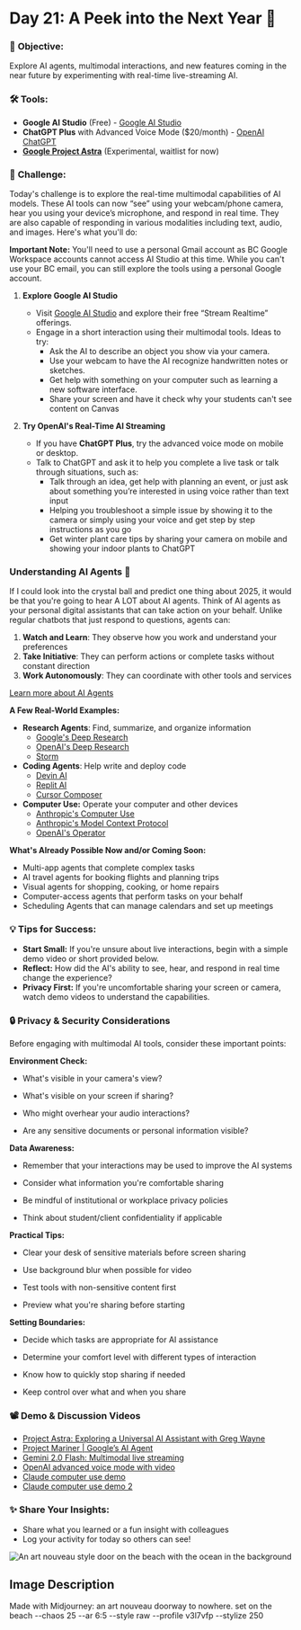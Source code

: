 # Day 21: A Peek into the Next Year 🔮
### 🎯 **Objective:**

Explore AI agents, multimodal interactions, and new features coming in the near future by experimenting with real-time live-streaming AI.

### 🛠️ **Tools:**

- **Google AI Studio** (Free) \- [Google AI Studio](https://aistudio.google.com/)  
- **ChatGPT Plus** with Advanced Voice Mode ($20/month) \- [OpenAI ChatGPT](https://chat.openai.com/)  
- [**Google Project Astra**](https://deepmind.google/technologies/project-astra/) (Experimental, waitlist for now)

### 📝 **Challenge:**

Today's challenge is to explore the real-time multimodal capabilities of AI models. These AI tools can now “see” using your webcam/phone camera, hear you using your device’s microphone, and respond in real time. They are also capable of responding in various modalities including text, audio, and images. Here's what you'll do:

**Important Note:** You'll need to use a personal Gmail account as BC Google Workspace accounts cannot access AI Studio at this time. While you can't use your BC email, you can still explore the tools using a personal Google account.

1. **Explore Google AI Studio**

   - Visit [Google AI Studio](https://aistudio.google.com/live) and explore their free “Stream Realtime” offerings.   
   - Engage in a short interaction using their multimodal tools. Ideas to try:  
     - Ask the AI to describe an object you show via your camera.  
     - Use your webcam to have the AI recognize handwritten notes or sketches.  
     - Get help with something on your computer such as learning a new software interface.  
     - Share your screen and have it check why your students can't see content on Canvas  
2. **Try OpenAI's Real-Time AI Streaming**

   - If you have **ChatGPT Plus**, try the advanced voice mode on mobile or desktop.  
   - Talk to ChatGPT and ask it to help you complete a live task or talk through situations, such as:  
     - Talk through an idea, get help with planning an event, or just ask about something you’re interested in using voice rather than text input  
     - Helping you troubleshoot a simple issue by showing it to the camera or simply using your voice and get step by step instructions as you go  
     - Get winter plant care tips by sharing your camera on mobile and showing your indoor plants to ChatGPT

### Understanding AI Agents 🤖

If I could look into the crystal ball and predict one thing about 2025, it would be that you're going to hear A LOT about AI agents. Think of AI agents as your personal digital assistants that can take action on your behalf. Unlike regular chatbots that just respond to questions, agents can:

1. **Watch and Learn**: They observe how you work and understand your preferences  
2. **Take Initiative**: They can perform actions or complete tasks without constant direction  
3. **Work Autonomously**: They can coordinate with other tools and services

[Learn more about AI Agents](https://learn.microsoft.com/en-us/azure/cosmos-db/ai-agents)

**A Few Real-World Examples:**

- **Research Agents**: Find, summarize, and organize information
  - [Google's Deep Research](https://blog.google/products/gemini/google-gemini-deep-research/)  
  - [OpenAI's Deep Research](https://openai.com/index/introducing-deep-research/)
  - [Storm](https://storm.genie.stanford.edu/)
- **Coding Agents**: Help write and deploy code  
  - [Devin AI](https://devin.ai/)  
  - [Replit AI](https://docs.replit.com/replitai/agent)  
  - [Cursor Composer](https://docs.cursor.com/composer/overview)  
- **Computer Use:** Operate your computer and other devices
  - [Anthropic's Computer Use](https://www.anthropic.com/news/3-5-models-and-computer-use) 
  - [Anthropic's Model Context Protocol](https://www.anthropic.com/news/model-context-protocol)
  - [OpenAI's Operator](https://openai.com/index/introducing-operator/)

**What's Already Possible Now and/or Coming Soon:**

- Multi-app agents that complete complex tasks  
- AI travel agents for booking flights and planning trips  
- Visual agents for shopping, cooking, or home repairs  
- Computer-access agents that perform tasks on your behalf  
- Scheduling Agents that can manage calendars and set up meetings

### 💡 **Tips for Success:**

- **Start Small:** If you're unsure about live interactions, begin with a simple demo video or short provided below.  
- **Reflect:** How did the AI's ability to see, hear, and respond in real time change the experience?  
- **Privacy First:** If you're uncomfortable sharing your screen or camera, watch demo videos to understand the capabilities.

### 🔒 **Privacy & Security Considerations**

Before engaging with multimodal AI tools, consider these important points:

**Environment Check:**

- What's visible in your camera's view?

- What's visible on your screen if sharing?

- Who might overhear your audio interactions?

- Are any sensitive documents or personal information visible?

**Data Awareness:**

- Remember that your interactions may be used to improve the AI systems

- Consider what information you're comfortable sharing

- Be mindful of institutional or workplace privacy policies

- Think about student/client confidentiality if applicable

**Practical Tips:**

- Clear your desk of sensitive materials before screen sharing

- Use background blur when possible for video

- Test tools with non-sensitive content first

- Preview what you're sharing before starting

**Setting Boundaries:**

- Decide which tasks are appropriate for AI assistance

- Determine your comfort level with different types of interaction

- Know how to quickly stop sharing if needed

- Keep control over what and when you share

### **📽️ Demo & Discussion Videos** 

- [Project Astra: Exploring a Universal AI Assistant with Greg Wayne](https://www.youtube.com/watch?v=ctWfv4WUp2I)  
- [Project Mariner | Google’s AI Agent](https://www.youtube.com/watch?v=2XJqLPqHtyo) 
- [Gemini 2.0 Flash: Multimodal live streaming](https://www.youtube.com/watch?v=9hE5-98ZeCg)
- [OpenAI advanced voice mode with video](https://www.youtube.com/watch?v=NIQDnWlwYyQ&t=1s)  
- [Claude computer use demo](https://www.youtube.com/watch?v=ODaHJzOyVCQ)  
- [Claude computer use demo 2](https://www.youtube.com/watch?v=jqx18KgIzAE)

### ✨ **Share Your Insights:**

- Share what you learned or a fun insight with colleagues 
- Log your activity for today so others can see!

![An art nouveau style door on the beach with the ocean in the background](https://res.cloudinary.com/dt5ug8amw/image/upload/v1738850248/Practical%20AI%20Literacy%20Challenges/Door_to_nowhere.jpg)
## Image Description
Made with Midjourney: an art nouveau doorway to nowhere. set on the beach --chaos 25 --ar 6:5 --style raw --profile v3l7vfp --stylize 250